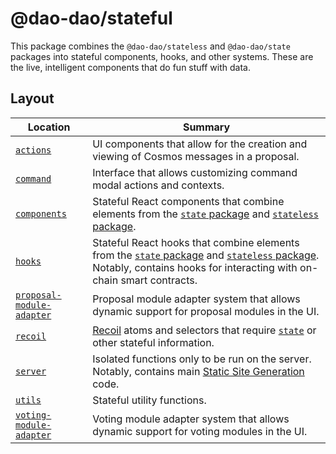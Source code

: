 # @dao-dao/stateful

This package combines the `@dao-dao/stateless` and `@dao-dao/state` packages
into stateful components, hooks, and other systems. These are the live,
intelligent components that do fun stuff with data.

## Layout

| Location                                               | Summary                                                                                                                                                                                         |
| ------------------------------------------------------ | ----------------------------------------------------------------------------------------------------------------------------------------------------------------------------------------------- |
| [`actions`](./actions)                                 | UI components that allow for the creation and viewing of Cosmos messages in a proposal.                                                                                                         |
| [`command`](./command)                                 | Interface that allows customizing command modal actions and contexts.                                                                                                                           |
| [`components`](./components)                           | Stateful React components that combine elements from the [`state` package](../state) and [`stateless` package](../stateless).                                                                   |
| [`hooks`](./hooks)                                     | Stateful React hooks that combine elements from the [`state` package](../state) and [`stateless` package](../stateless). Notably, contains hooks for interacting with on-chain smart contracts. |
| [`proposal-module-adapter`](./proposal-module-adapter) | Proposal module adapter system that allows dynamic support for proposal modules in the UI.                                                                                                      |
| [`recoil`](./recoil)                                   | [Recoil](https://recoiljs.org) atoms and selectors that require [`state`](../state) or other stateful information.                                                                              |
| [`server`](./server)                                   | Isolated functions only to be run on the server. Notably, contains main [Static Site Generation](https://nextjs.org/docs/basic-features/data-fetching/get-static-props) code.                   |
| [`utils`](./utils)                                     | Stateful utility functions.                                                                                                                                                                     |
| [`voting-module-adapter`](./voting-module-adapter)     | Voting module adapter system that allows dynamic support for voting modules in the UI.                                                                                                          |
